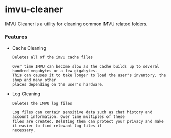 # imvu-cleaner

IMVU Cleaner is a utility for cleaning common IMVU related folders. 


### Features 

- Cache Cleaning

      Deletes all of the imvu cache files

      Over time IMVU can become slow as the cache builds up to several hundred megabytes or a few gigabytes. 
      This can causes it to take longer to load the user's inventory, the shop and many other 
      places depending on the user's hardware.
      
- Log Cleaning

      Deletes the IMVU log files
      
      Log files can contain sensitive data such as chat history and account information. Over time multiples of these
      files are created. Deleting them can protect your privacy and make it easier to find relevant log files if
      necessary.






